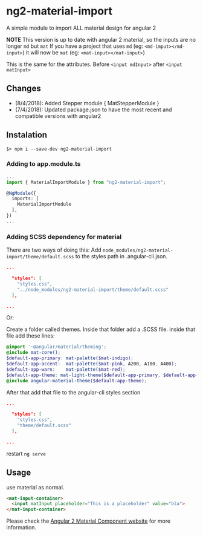 # ng2-material-import

A simple module to import ALL material design for angular 2

**NOTE**
This version is up to date with angular 2 material, so the inputs are no longer `md` but `mat`
If you have a project that uses `md` (eg: `<md-imput></md-input>`) it will now be `mat` (eg: `<mat-input></mat-input>`)

This is the same for the attributes.
Before `<input mdInput>` after `<input matInput>`

## Changes

- (8/4/2018): Added Stepper module { MatStepperModule }
- (7/4/2018): Updated package.json to have the most recent and compatible versions with angular2

## Instalation

`$> npm i --save-dev ng2-material-import`

### Adding to app.module.ts

```typescript
...
import { MaterialImportModule } from "ng2-material-import";

@NgModule({
  imports: [
    MaterialImportModule
  ],
})
...
```

### Adding SCSS dependency for material

There are two ways of doing this:
Add `node_modules/ng2-material-import/theme/default.scss` to the styles path in .angular-cli.json.

```json
...

  "styles": [
    "styles.css",
    "../node_modules/ng2-material-import/theme/default.scss"
  ],

...
```

Or:

Create a folder called themes. Inside that folder add a .SCSS file.
inside that file add these lines:

```scss
@import '~@angular/material/theming';
@include mat-core();
$default-app-primary: mat-palette($mat-indigo);
$default-app-accent:  mat-palette($mat-pink, A200, A100, A400);
$default-app-warn:    mat-palette($mat-red);
$default-app-theme: mat-light-theme($default-app-primary, $default-app-accent, $default-app-warn);
@include angular-material-theme($default-app-theme);

```

After that add that file to the angular-cli styles section

```json
...

  "styles": [
    "styles.css",
    "theme/default.scss"
  ],

...
```

restart `ng serve`

## Usage

use material as normal.

```html
<mat-input-container>
  <input matInput placeholder="This is a placeholder" value="bla">
</mat-input-container>
```

Please check the [Angular 2 Material Component website](https://material.angular.io/components) for more information.
